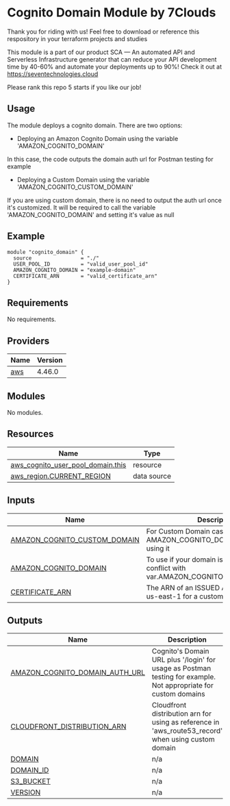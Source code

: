# Cognito Domain Module by 7Clouds

Thank you for riding with us! Feel free to download or reference this respository in your terraform projects and studies

This module is a part of our product SCA — An automated API and Serverless Infrastructure generator that can reduce your API development time by 40-60% and automate your deployments up to 90%! Check it out at <https://seventechnologies.cloud>

Please rank this repo 5 starts if you like our job!

## Usage

The module deploys a cognito domain. There are two options:

* Deploying an Amazon Cognito Domain using the variable 'AMAZON_COGNITO_DOMAIN'

In this case, the code outputs the domain auth url for Postman testing for example

* Deploying a Custom Domain using the variable 'AMAZON_COGNITO_CUSTOM_DOMAIN'

If you are using custom domain, there is no need to output the auth url once it's customized. It will be required to call the variable 'AMAZON_COGNITO_DOMAIN' and setting it's value as null

## Example

```hcl
module "cognito_domain" {
  source                = "./"
  USER_POOL_ID          = "valid_user_pool_id"
  AMAZON_COGNITO_DOMAIN = "example-domain"
  CERTIFICATE_ARN       = "valid_certificate_arn"
}

```

<!-- BEGIN_TF_DOCS -->
## Requirements

No requirements.

## Providers

| Name | Version |
|------|---------|
| <a name="provider_aws"></a> [aws](#provider\_aws) | 4.46.0 |

## Modules

No modules.

## Resources

| Name | Type |
|------|------|
| [aws_cognito_user_pool_domain.this](https://registry.terraform.io/providers/hashicorp/aws/latest/docs/resources/cognito_user_pool_domain) | resource |
| [aws_region.CURRENT_REGION](https://registry.terraform.io/providers/hashicorp/aws/latest/docs/data-sources/region) | data source |

## Inputs

| Name | Description | Type | Default | Required |
|------|-------------|------|---------|:--------:|
| <a name="input_AMAZON_COGNITO_CUSTOM_DOMAIN"></a> [AMAZON\_COGNITO\_CUSTOM\_DOMAIN](#input\_AMAZON\_COGNITO\_CUSTOM\_DOMAIN) | For Custom Domain cases. Declare AMAZON\_COGNITO\_DOMAIN as null for using it | `string` | `null` | no |
| <a name="input_AMAZON_COGNITO_DOMAIN"></a> [AMAZON\_COGNITO\_DOMAIN](#input\_AMAZON\_COGNITO\_DOMAIN) | To use if your domain is NOT custom. It will conflict with var.AMAZON\_COGNITO\_CUSTOM\_DOMAIN | `string` | `"my-custom-domain"` | no |
| <a name="input_CERTIFICATE_ARN"></a> [CERTIFICATE\_ARN](#input\_CERTIFICATE\_ARN) | The ARN of an ISSUED ACM certificate in us-east-1 for a custom domain | `string` | `null` | no |

## Outputs

| Name | Description |
|------|-------------|
| <a name="output_AMAZON_COGNITO_DOMAIN_AUTH_URL"></a> [AMAZON\_COGNITO\_DOMAIN\_AUTH\_URL](#output\_AMAZON\_COGNITO\_DOMAIN\_AUTH\_URL) | Cognito's Domain URL plus '/login' for usage as Postman testing for example. Not appropriate for custom domains |
| <a name="output_CLOUDFRONT_DISTRIBUTION_ARN"></a> [CLOUDFRONT\_DISTRIBUTION\_ARN](#output\_CLOUDFRONT\_DISTRIBUTION\_ARN) | Cloudfront distribution arn for using as reference in 'aws\_route53\_record' when using custom domain |
| <a name="output_DOMAIN"></a> [DOMAIN](#output\_DOMAIN) | n/a |
| <a name="output_DOMAIN_ID"></a> [DOMAIN\_ID](#output\_DOMAIN\_ID) | n/a |
| <a name="output_S3_BUCKET"></a> [S3\_BUCKET](#output\_S3\_BUCKET) | n/a |
| <a name="output_VERSION"></a> [VERSION](#output\_VERSION) | n/a |
<!-- END_TF_DOCS -->